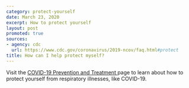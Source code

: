 ```yaml
---
category: protect-yourself
date: March 23, 2020
excerpt: How to protect yourself
layout: post
promoted: true
sources:
- agency: cdc
  url: https://www.cdc.gov/coronavirus/2019-ncov/faq.html#protect
title: How can I help protect myself?
---
```


Visit the <a href="https://www.cdc.gov/coronavirus/2019-ncov/prepare/prevention.html?CDC_AA_refVal=https%3A%2F%2Fwww.cdc.gov%2Fcoronavirus%2F2019-ncov%2Fabout%2Fprevention.html"> COVID-19 Prevention and Treatment </a> page to learn about how to protect yourself from respiratory illnesses, like 
COVID-19.